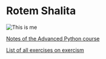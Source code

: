 # Rotem Shalita

![This is me](\342\200\217\342\200\217my_photo)

[Notes of the Advanced Python course](/notes)

[List of all exercises on exercism](/exercism)

